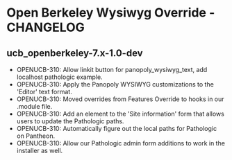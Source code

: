 Open Berkeley Wysiwyg Override - CHANGELOG
==============================

ucb_openberkeley-7.x-1.0-dev
------------------------------
* OPENUCB-310: 	Allow linkit button for panopoly_wysiwyg_text, add localhost pathologic example.
* OPENUCB-310: 	Apply the Panopoly WYSIWYG customizations to the 'Editor' text format.
* OPENUCB-310: 	Moved overrides from Features Override to hooks in our .module file.	
* OPENUCB-310: 	Add an element to the 'Site information' form that allows users to update the Pathologic paths.
* OPENUCB-310: 	Automatically figure out the local paths for Pathologic on Pantheon.
* OPENUCB-310: 	Allow our Pathologic admin form additions to work in the installer as well.
